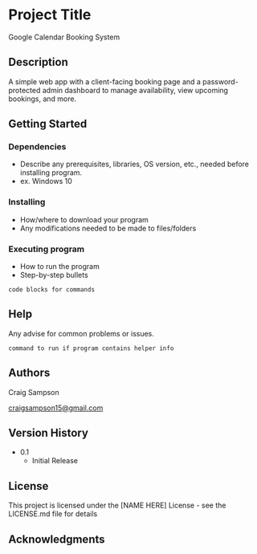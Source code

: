 # Project Title

Google Calendar Booking System

## Description

A simple web app with a client-facing booking page and a password-protected admin dashboard to manage availability, view upcoming bookings, and more.

## Getting Started

### Dependencies

* Describe any prerequisites, libraries, OS version, etc., needed before installing program.
* ex. Windows 10

### Installing

* How/where to download your program
* Any modifications needed to be made to files/folders

### Executing program

* How to run the program
* Step-by-step bullets
```
code blocks for commands
```

## Help

Any advise for common problems or issues.
```
command to run if program contains helper info
```

## Authors

Craig Sampson

craigsampson15@gmail.com

## Version History

* 0.1
    * Initial Release

## License

This project is licensed under the [NAME HERE] License - see the LICENSE.md file for details

## Acknowledgments

